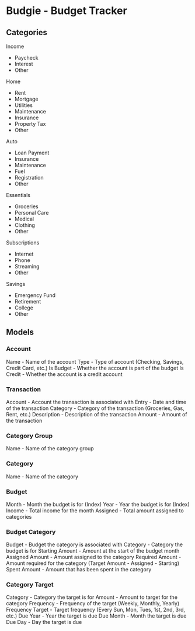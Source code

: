 # Budgie - Budget Tracker

## Categories

Income

- Paycheck
- Interest
- Other

Home

- Rent
- Mortgage
- Utilities
- Maintenance
- Insurance
- Property Tax
- Other

Auto

- Loan Payment
- Insurance
- Maintenance
- Fuel
- Registration
- Other

Essentials

- Groceries
- Personal Care
- Medical
- Clothing
- Other

Subscriptions

- Internet
- Phone
- Streaming
- Other

Savings

- Emergency Fund
- Retirement
- College
- Other

## Models

### Account

Name - Name of the account
Type - Type of account (Checking, Savings, Credit Card, etc.)
Is Budget - Whether the account is part of the budget
Is Credit - Whether the account is a credit account

### Transaction

Account - Account the transaction is associated with
Entry - Date and time of the transaction
Category - Category of the transaction (Groceries, Gas, Rent, etc.)
Description - Description of the transaction
Amount - Amount of the transaction

### Category Group

Name - Name of the category group

### Category

Name - Name of the category

### Budget

Month - Month the budget is for (Index)
Year - Year the budget is for (Index)
Income - Total income for the month
Assigned - Total amount assigned to categories

### Budget Category

Budget - Budget the category is associated with
Category - Category the budget is for
Starting Amount - Amount at the start of the budget month
Assigned Amount - Amount assigned to the category
Required Amount - Amount required for the category (Target Amount - Assigned - Starting)
Spent Amount - Amount that has been spent in the category

### Category Target

Category - Category the target is for
Amount - Amount to target for the category
Frequency - Frequency of the target (Weekly, Monthly, Yearly)
Frequency Target - Target frequency (Every Sun, Mon, Tues, 1st, 2nd, 3rd, etc.)
Due Year - Year the target is due
Due Month - Month the target is due
Due Day - Day the target is due

